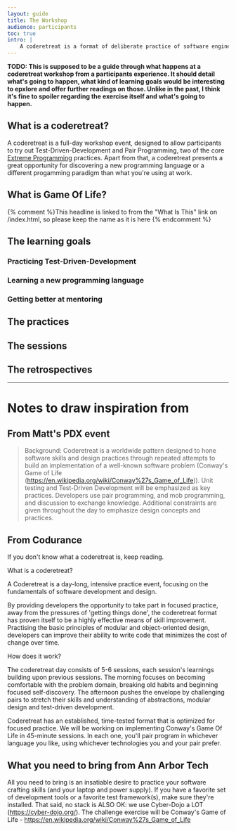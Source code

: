 ```yaml
---
layout: guide
title: The Workshop
audience: participants
toc: true
intro: |
    A coderetreat is a format of deliberate practice of software engineering, without the pressure of meeting deadlines, fixing production incidents and any sort of expectations towards the outcome. <br/>We create an environment where participants can try out test-driven-development and other XP practices, new languages or even learn how to mentor other developers.
---
```


<strong>TODO: This is supposed to be a guide through what happens at a coderetreat workshop from a participants experience. It should detail what's going to happen, what kind of learning goals would be interesting to epxlore and offer further readings on those. Unlike in the past, I think it's fine to spoiler regarding the exercise itself and what's going to happen.</strong>

## What is a coderetreat?

A coderetreat is a full-day workshop event, designed to allow participants to try out Test-Driven-Development and Pair Programming, two of the core [Extreme Programming](https://en.wikipedia.org/wiki/Extreme_programming) practices. Apart from that, a coderetreat presents a great opportunity for discovering a new programming language or a different progamming paradigm than what you're using at work.

## <a name="what-is-game-of-life">What is Game Of Life?</a>
{% comment %}This headline is linked to from the "What Is This" link on /index.html, so please keep the name as it is here {% endcomment %}

## The learning goals

### Practicing Test-Driven-Development

### Learning a new programming language

### Getting better at mentoring

## The practices

## The sessions

## The retrospectives

















<hr>

# Notes to draw inspiration from

## From Matt's PDX event

> Background: Coderetreat is a worldwide pattern designed to hone software skills and design practices through repeated attempts to build an implementation of a well-known software problem (Conway's Game of Life (https://en.wikipedia.org/wiki/Conway%27s_Game_of_Life)). Unit testing and Test-Driven Development will be emphasized as key practices. Developers use pair programming, and mob programming, and discussion to exchange knowledge. Additional constraints are given throughout the day to emphasize design concepts and practices.

## From Codurance

If you don't know what a coderetreat is, keep reading.

What is a coderetreat?

A Coderetreat is a day-long, intensive practice event, focusing on the fundamentals of software development and design.

By providing developers the opportunity to take part in focused practice, away from the pressures of 'getting things done', the coderetreat format has proven itself to be a highly effective means of skill improvement. Practising the basic principles of modular and object-oriented design, developers can improve their ability to write code that minimizes the cost of change over time.

How does it work?

The coderetreat day consists of 5-6 sessions, each session's learnings building upon previous sessions. The morning focuses on becoming comfortable with the problem domain, breaking old habits and beginning focused self-discovery. The afternoon pushes the envelope by challenging pairs to stretch their skills and understanding of abstractions, modular design and test-driven development.

Coderetreat has an established, time-tested format that is optimized for focused practice. We will be working on implementing Conway's Game Of Life in 45-minute sessions. In each one, you'll pair program in whichever language you like, using whichever technologies you and your pair prefer.

## What you need to bring from Ann Arbor Tech

All you need to bring is an insatiable desire to practice your software crafting skills (and your laptop and power supply). If you have a favorite set of development tools or a favorite test framework(s), make sure they're installed.
That said, no stack is ALSO OK: we use Cyber-Dojo a LOT (https://cyber-dojo.org/). The challenge exercise will be Conway's Game of Life - https://en.wikipedia.org/wiki/Conway%27s_Game_of_Life

